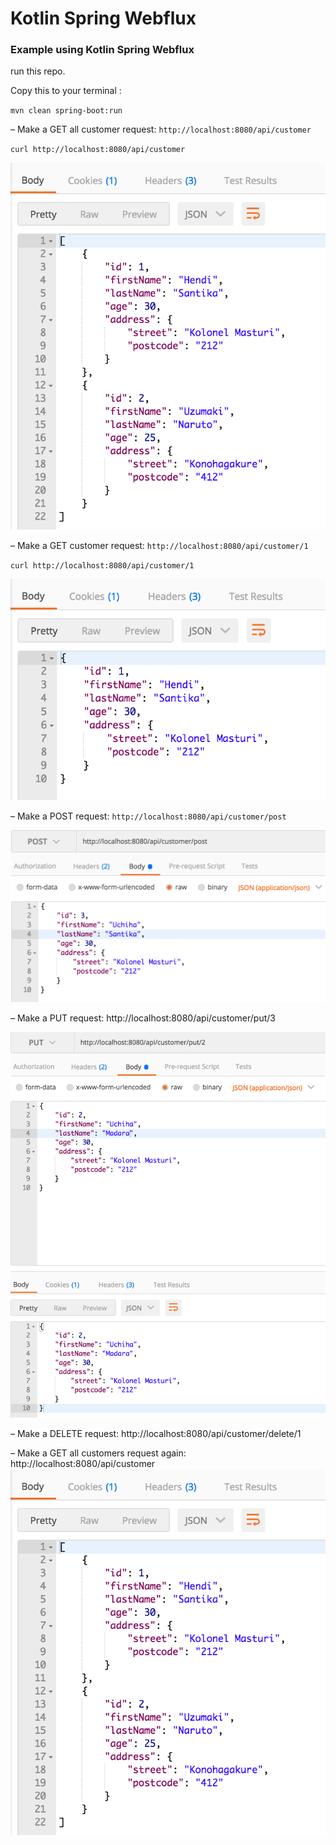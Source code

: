 # Kotlin Spring Webflux

### Example using Kotlin Spring Webflux

run this repo.

Copy this to your terminal :

`mvn clean spring-boot:run`

– Make a GET all customer request: `http://localhost:8080/api/customer`

  `curl http://localhost:8080/api/customer`

  ![Get All Customer](img/getAll.png)

– Make a GET customer request: `http://localhost:8080/api/customer/1`

  `curl http://localhost:8080/api/customer/1`

  ![Get Customer by Id](img/getById.png)

– Make a POST request: `http://localhost:8080/api/customer/post`

 ![Post Customer](img/post.png)

– Make a PUT request: http://localhost:8080/api/customer/put/3

  ![Update Customer](img/put.png)

– Make a DELETE request: http://localhost:8080/api/customer/delete/1

– Make a GET all customers request again: http://localhost:8080/api/customer
 ![Get All Customer](img/getAll.png)
